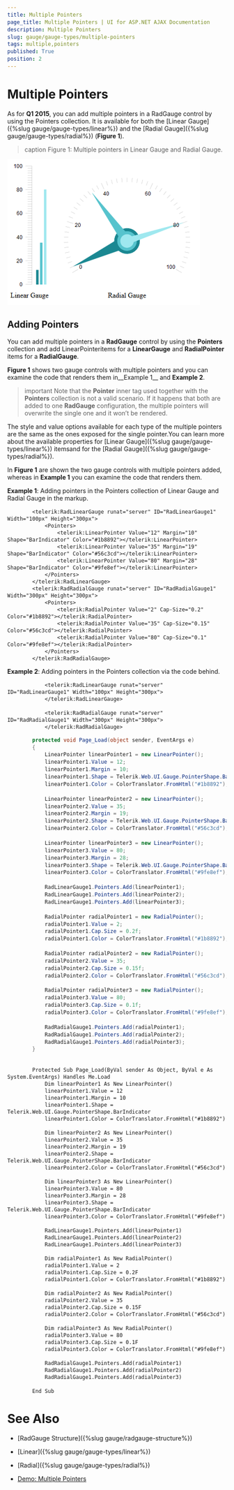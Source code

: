 ```yaml
---
title: Multiple Pointers
page_title: Multiple Pointers | UI for ASP.NET AJAX Documentation
description: Multiple Pointers
slug: gauge/gauge-types/multiple-pointers
tags: multiple,pointers
published: True
position: 2
---
```


# Multiple Pointers



As for __Q1 2015__, you can add multiple pointers in a	RadGauge control by using the Pointers collection. It is available for	both the [Linear Gauge]({%slug gauge/gauge-types/linear%}) and the	[Radial Gauge]({%slug gauge/gauge-types/radial%}) (__Figure 1__).
>caption Figure 1: Multiple pointers in Linear Gauge and Radial Gauge.

![gauge-multiple-pointers](images/gauge-multiple-pointers.png)

## Adding Pointers

You can add multiple pointers in a __RadGauge__ control by using the __Pointers__ collection and add LinearPointeritems for a __LinearGauge__ and __RadialPointer__ items for a __RadialGauge__.

__Figure 1__ shows two gauge controls with multiple pointers and you can examine the code that renders them in__Example 1__ and __Example 2__.

>important Note that the __Pointer__ inner tag used together with the __Pointers__ collection is not a valid scenario.	If it happens that both are added to one __RadGauge__ configuration, the multiple pointers will overwrite	the single one and it won’t be rendered.
>


The style and value options available for each type of the multiple pointers are the same as the ones exposed for the single pointer.You can learn more about the available properties for [Linear Gauge]({%slug gauge/gauge-types/linear%}) itemsand for the [Radial Gauge]({%slug gauge/gauge-types/radial%}).

In __Figure 1__ are shown the two gauge controls with multiple pointers added, whereas in	__Example 1__ you can examine the code that renders them.

__Example 1__: Adding pointers in the Pointers collection of Linear Gauge and Radial Gauge in the markup.

````ASPNET
		<telerik:RadLinearGauge runat="server" ID="RadLinearGauge1" Width="100px" Height="300px">
			<Pointers>
				<telerik:LinearPointer Value="12" Margin="10" Shape="BarIndicator" Color="#1b8892"></telerik:LinearPointer>
				<telerik:LinearPointer Value="35" Margin="19" Shape="BarIndicator" Color="#56c3cd"></telerik:LinearPointer>
				<telerik:LinearPointer Value="80" Margin="28" Shape="BarIndicator" Color="#9fe8ef"></telerik:LinearPointer>
			</Pointers>
		</telerik:RadLinearGauge>
		<telerik:RadRadialGauge runat="server" ID="RadRadialGauge1" Width="300px" Height="300px">
			<Pointers>
				<telerik:RadialPointer Value="2" Cap-Size="0.2" Color="#1b8892"></telerik:RadialPointer>
				<telerik:RadialPointer Value="35" Cap-Size="0.15" Color="#56c3cd"></telerik:RadialPointer>
				<telerik:RadialPointer Value="80" Cap-Size="0.1" Color="#9fe8ef"></telerik:RadialPointer>
			</Pointers>
		</telerik:RadRadialGauge>
````



__Example 2__: Adding pointers in the Pointers collection via the code behind.



````ASPNET
			<telerik:RadLinearGauge runat="server" ID="RadLinearGauge1" Width="100px" Height="300px">
			</telerik:RadLinearGauge>
	
			<telerik:RadRadialGauge runat="server" ID="RadRadialGauge1" Width="300px" Height="300px">
			</telerik:RadRadialGauge>
````
````C#
	    protected void Page_Load(object sender, EventArgs e)
	    {
			LinearPointer linearPointer1 = new LinearPointer();
			linearPointer1.Value = 12;
			linearPointer1.Margin = 10;
			linearPointer1.Shape = Telerik.Web.UI.Gauge.PointerShape.BarIndicator;
			linearPointer1.Color = ColorTranslator.FromHtml("#1b8892");
	
			LinearPointer linearPointer2 = new LinearPointer();
			linearPointer2.Value = 35;
			linearPointer2.Margin = 19;
			linearPointer2.Shape = Telerik.Web.UI.Gauge.PointerShape.BarIndicator;
			linearPointer2.Color = ColorTranslator.FromHtml("#56c3cd");
	
			LinearPointer linearPointer3 = new LinearPointer();
			linearPointer3.Value = 80;
			linearPointer3.Margin = 28;
			linearPointer3.Shape = Telerik.Web.UI.Gauge.PointerShape.BarIndicator;
			linearPointer3.Color = ColorTranslator.FromHtml("#9fe8ef");
	
			RadLinearGauge1.Pointers.Add(linearPointer1);
			RadLinearGauge1.Pointers.Add(linearPointer2);
			RadLinearGauge1.Pointers.Add(linearPointer3);
	
			RadialPointer radialPointer1 = new RadialPointer();
			radialPointer1.Value = 2;
			radialPointer1.Cap.Size = 0.2f;
			radialPointer1.Color = ColorTranslator.FromHtml("#1b8892");
	
			RadialPointer radialPointer2 = new RadialPointer();
			radialPointer2.Value = 35;
			radialPointer2.Cap.Size = 0.15f;
			radialPointer2.Color = ColorTranslator.FromHtml("#56c3cd");
	
			RadialPointer radialPointer3 = new RadialPointer();
			radialPointer3.Value = 80;
			radialPointer3.Cap.Size = 0.1f;
			radialPointer3.Color = ColorTranslator.FromHtml("#9fe8ef");
	
			RadRadialGauge1.Pointers.Add(radialPointer1);
			RadRadialGauge1.Pointers.Add(radialPointer2);
			RadRadialGauge1.Pointers.Add(radialPointer3);
		}
	
````
````VB.NET
		Protected Sub Page_Load(ByVal sender As Object, ByVal e As System.EventArgs) Handles Me.Load
			Dim linearPointer1 As New LinearPointer()
			linearPointer1.Value = 12
			linearPointer1.Margin = 10
			linearPointer1.Shape = Telerik.Web.UI.Gauge.PointerShape.BarIndicator
			linearPointer1.Color = ColorTranslator.FromHtml("#1b8892")
	
			Dim linearPointer2 As New LinearPointer()
			linearPointer2.Value = 35
			linearPointer2.Margin = 19
			linearPointer2.Shape = Telerik.Web.UI.Gauge.PointerShape.BarIndicator
			linearPointer2.Color = ColorTranslator.FromHtml("#56c3cd")
	
			Dim linearPointer3 As New LinearPointer()
			linearPointer3.Value = 80
			linearPointer3.Margin = 28
			linearPointer3.Shape = Telerik.Web.UI.Gauge.PointerShape.BarIndicator
			linearPointer3.Color = ColorTranslator.FromHtml("#9fe8ef")
	
			RadLinearGauge1.Pointers.Add(linearPointer1)
			RadLinearGauge1.Pointers.Add(linearPointer2)
			RadLinearGauge1.Pointers.Add(linearPointer3)
	
			Dim radialPointer1 As New RadialPointer()
			radialPointer1.Value = 2
			radialPointer1.Cap.Size = 0.2F
			radialPointer1.Color = ColorTranslator.FromHtml("#1b8892")
	
			Dim radialPointer2 As New RadialPointer()
			radialPointer2.Value = 35
			radialPointer2.Cap.Size = 0.15F
			radialPointer2.Color = ColorTranslator.FromHtml("#56c3cd")
	
			Dim radialPointer3 As New RadialPointer()
			radialPointer3.Value = 80
			radialPointer3.Cap.Size = 0.1F
			radialPointer3.Color = ColorTranslator.FromHtml("#9fe8ef")
	
			RadRadialGauge1.Pointers.Add(radialPointer1)
			RadRadialGauge1.Pointers.Add(radialPointer2)
			RadRadialGauge1.Pointers.Add(radialPointer3)
	
		End Sub
````


# See Also

 * [RadGauge Structure]({%slug gauge/radgauge-structure%})

 * [Linear]({%slug gauge/gauge-types/linear%})

 * [Radial]({%slug gauge/gauge-types/radial%})

 * [Demo: Multiple Pointers](http://demos.telerik.com/aspnet-ajax/gauge/examples/multiplepointers/defaultcs.aspx)
